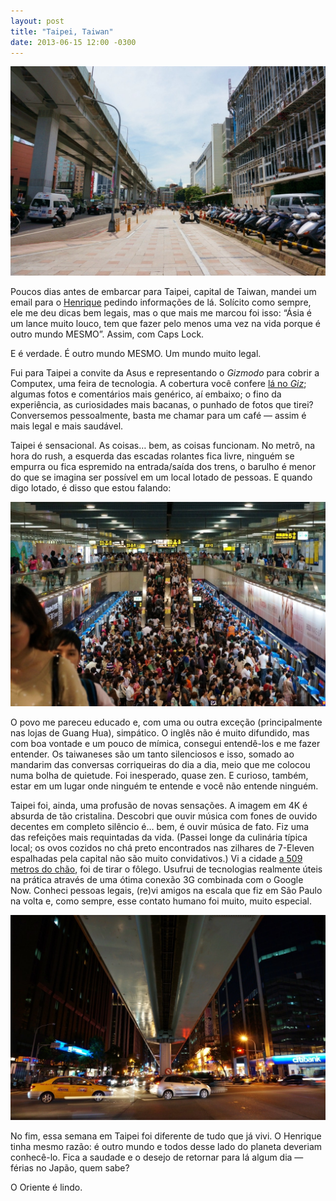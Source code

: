 ```yaml
---
layout: post
title: "Taipei, Taiwan"
date: 2013-06-15 12:00 -0300
---
```

![Rua lateral do Guang Hua Digital Plaza, um dos grandes centros de eletrônicos de Taipei.](/assets/2013/guang-hua-taipei.jpg)

Poucos dias antes de embarcar para Taipei, capital de Taiwan, mandei um email para o [Henrique](https://www.ztop.com.br/) pedindo informações de lá. Solícito como sempre, ele me deu dicas bem legais, mas o que mais me marcou foi isso: “Ásia é um lance muito louco, tem que fazer pelo menos uma vez na vida porque é outro mundo MESMO”. Assim, com Caps Lock.

E é verdade. É outro mundo MESMO. Um mundo muito legal.

Fui para Taipei a convite da Asus e representando o _Gizmodo_ para cobrir a Computex, uma feira de tecnologia. A cobertura você confere [lá no _Giz_](https://gizmodo.com.br/computex-2013); algumas fotos e comentários mais genérico, aí embaixo; o fino da experiência, as curiosidades mais bacanas, o punhado de fotos que tirei? Conversemos pessoalmente, basta me chamar para um café — assim é mais legal e mais saudável.

Taipei é sensacional. As coisas… bem, as coisas funcionam. No metrô, na hora do rush, a esquerda das escadas rolantes fica livre, ninguém se empurra ou fica espremido na entrada/saída dos trens, o barulho é menor do que se imagina ser possível em um local lotado de pessoas. E quando digo lotado, é disso que estou falando:

![Metrô de Taipei na hora do rush.](/assets/2013/metro-taipei.jpg)

O povo me pareceu educado e, com uma ou outra exceção (principalmente nas lojas de Guang Hua), simpático. O inglês não é muito difundido, mas com boa vontade e um pouco de mímica, consegui entendê-los e me fazer entender. Os taiwaneses são um tanto silenciosos e isso, somado ao mandarim das conversas corriqueiras do dia a dia, meio que me colocou numa bolha de quietude. Foi inesperado, quase zen. E curioso, também, estar em um lugar onde ninguém te entende e você não entende ninguém.

Taipei foi, ainda, uma profusão de novas sensações. A imagem em 4K é absurda de tão cristalina. Descobri que ouvir música com fones de ouvido decentes em completo silêncio é… bem, é ouvir música de fato. Fiz uma das refeições mais requintadas da vida. (Passei longe da culinária típica local; os ovos cozidos no chá preto encontrados nas zilhares de 7-Eleven espalhadas pela capital não são muito convidativos.) Vi a cidade [a 509 metros do chão](https://gizmodo.uol.com.br/taipei-101-no-topo/), foi de tirar o fôlego. Usufrui de tecnologias realmente úteis na prática através de uma ótima conexão 3G combinada com o Google Now. Conheci pessoas legais, (re)vi amigos na escala que fiz em São Paulo na volta e, como sempre, esse contato humano foi muito, muito especial.

![Embaixo da linha do metrô.](/assets/2013/taipei-noite.jpg)

No fim, essa semana em Taipei foi diferente de tudo que já vivi. O Henrique tinha mesmo razão: é outro mundo e todos desse lado do planeta deveriam conhecê-lo. Fica a saudade e o desejo de retornar para lá algum dia — férias no Japão, quem sabe?

O Oriente é lindo.
